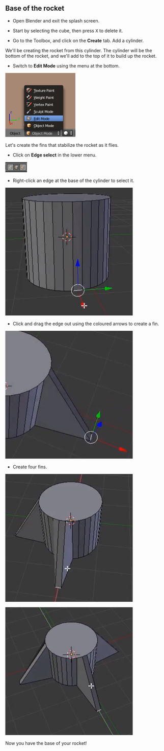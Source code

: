 ## Base of the rocket

+ Open Blender and exit the splash screen.

+ Start by selecting the cube, then press <kbd>X</kbd> to delete it.

+ Go to the Toolbox, and click on the **Create** tab. Add a cylinder.

We'll be creating the rocket from this cylinder. The cylinder will be the bottom of the rocket, and we'll add to the top of it to build up the rocket.

+ Switch to **Edit Mode** using the menu at the bottom.

![Edit mode](images/edit-mode.png)

Let's create the fins that stabilize the rocket as it flies.

+ Click on **Edge select** in the lower menu.

![Edge tool](images/blender-edge-tool.png)

+ Right-click an edge at the base of the cylinder to select it.

![Select an edge](images/blender-rocket-fin-1-1.png)

+ Click and drag the edge out using the coloured arrows to create a fin.

![Drag out the fin](images/blender-rocket-fin-1-2.png)

+ Create four fins.

![Create another fin](images/blender-rocket-fin-2-1.png)

![Create another fin](images/blender-rocket-fin-3-1.png)

Now you have the base of your rocket!